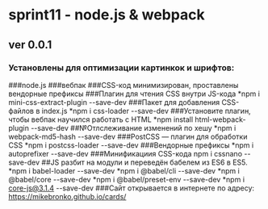 # sprint11 - node.js & webpack
## ver 0.0.1
### Установлены для оптимизации картинкок и шрифтов:
###node.js
###вебпак
###CSS-код минимизирован, проставлены вендорные префиксы
###Плагин для чтения CSS внутри JS-кода
*npm i mini-css-extract-plugin --save-dev
###Пакет для добавления CSS-файлов в index.js
*npm i css-loader --save-dev
###Установите плагин, чтобы вебпак научился работать с HTML
*npm install html-webpack-plugin --save-dev
##№Отлслеживание изменений по хешу
*npm i webpack-md5-hash --save-dev
###PostCSS — плагин для обработки CSS
*npm i postcss-loader --save-dev
###Вендорные префиксы
*npm i autoprefixer --save-dev
###Минификациия CSS-кода
npm i cssnano --save-dev
##JS разбит на модули и переведён бабелем из ES6 в ES5.
*npm i babel-loader --save-dev
*npm i @babel/cli --save-dev
*npm i @babel/core --save-dev
*npm i @babel/preset-env --save-dev
*npm i core-js@3.1.4 --save-dev
###Сайт открывается в интернете по адресу: <https://mikebronko.github.io/cards/>
